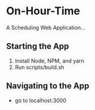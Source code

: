 # On-Hour-Time
A Scheduling Web Application...
## Starting the App
1) Install Node, NPM, and yarn
2) Run scripts/build.sh 
## Navigating to the App
 - go to localhost:3000


